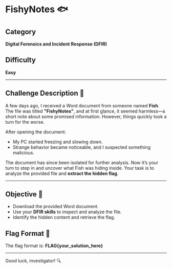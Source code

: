 # FishyNotes 🐟

## Category
**Digital Forensics and Incident Response (DFIR)**

## Difficulty
**Easy**

---

## Challenge Description 📄

A few days ago, I received a Word document from someone named **Fish**. The file was titled **"FishyNotes"**, and at first glance, it seemed harmless—a short note about some promised information. However, things quickly took a turn for the worse.

After opening the document:
- My PC started freezing and slowing down.
- Strange behavior became noticeable, and I suspected something malicious.

The document has since been isolated for further analysis. Now it’s your turn to step in and uncover what Fish was hiding inside. Your task is to analyze the provided file and **extract the hidden flag**.

---

## Objective 🎯

- Download the provided Word document.
- Use your **DFIR skills** to inspect and analyze the file.
- Identify the hidden content and retrieve the flag.


## Flag Format 🏁
The flag format is: **FLAG{your_solution_here}**

---

Good luck, investigator! 🔍
